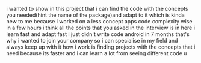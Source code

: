 i wanted to show in this project that i can find the code with
the concepts you needed(hint the name of the package)and adapt 
to it which is kinda new to me because i worked on a less concept apps code complexity wise
in a few hours i think all the points that you asked in the interview is in here 
i learn fast and adapt fast i just didn't write code android in 7 months that's why i wanted to join your
company so i can specialise in my field and always keep up with it 
how i work is finding projects with the concepts that i need because its faster and i can learn a lot
from seeing different code u
